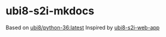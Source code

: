 # ubi8-s2i-mkdocs

Based on [ubi8/python-36:latest](https://access.redhat.com/containers/#/registry.access.redhat.com/ubi8/python-36)
Inspired by [ubi8-s2i-web-app](https://github.com/nodeshift/ubi8-s2i-web-app)
